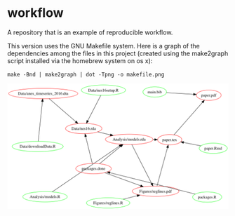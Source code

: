 # workflow
A repository that is an example of reproducible workflow.

This version uses the GNU Makefile system. Here is a graph of the dependencies among the files in this project (created using the make2graph script installed via the homebrew system on os x):

```
make -Bnd | make2graph | dot -Tpng -o makefile.png
```

![Dependency graph](makefile.png)
